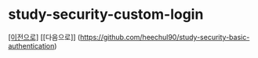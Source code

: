 # study-security-custom-login


[[이전으로]](https://github.com/heechul90/study-security-login-basic) [[다음으로]] (https://github.com/heechul90/study-security-basic-authentication)
